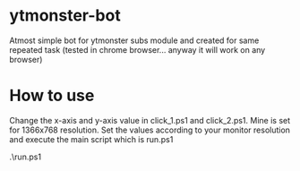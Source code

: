 # ytmonster-bot
Atmost simple bot for ytmonster subs module and created for same repeated task (tested in chrome browser... anyway it will work on any browser)

# How to use
Change the x-axis and y-axis value in click_1.ps1 and click_2.ps1.  Mine is set for 1366x768 resolution.  Set the values according to your monitor resolution and execute the main script which is run.ps1

.\run.ps1

